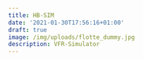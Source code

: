 ```yaml
---
title: HB-SIM
date: '2021-01-30T17:56:16+01:00'
draft: true
image: /img/uploads/flotte_dummy.jpg
description: VFR-Simulator
---
```


